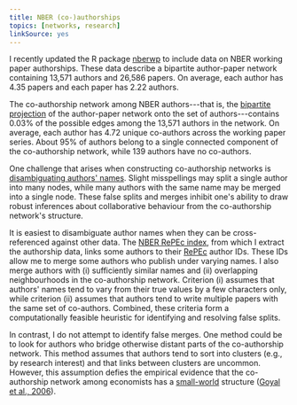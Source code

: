 ```yaml
---
title: NBER (co-)authorships
topics: [networks, research]
linkSource: yes
---
```


I recently updated the R package [nberwp](https://github.com/bldavies/nberwp) to include data on NBER working paper authorships.
These data describe a bipartite author-paper network containing 13,571 authors and 26,586 papers.
On average, each author has 4.35 papers and each paper has 2.22 authors.

The co-authorship network among NBER authors---that is, the [bipartite projection](https://en.wikipedia.org/wiki/Bipartite_network_projection) of the author-paper network onto the set of authors---contains 0.03% of the possible edges among the 13,571 authors in the network.
On average, each author has 4.72 unique co-authors across the working paper series.
About 95% of authors belong to a single connected component of the co-authorship network, while 139 authors have no co-authors.

One challenge that arises when constructing co-authorship networks is [disambiguating authors' names](https://en.wikipedia.org/wiki/Author_name_disambiguation).
Slight misspellings may split a single author into many nodes, while many authors with the same name may be merged into a single node.
These false splits and merges inhibit one's ability to draw robust inferences about collaborative behaviour from the co-authorship network's structure.

It is easiest to disambiguate author names when they can be cross-referenced against other data.
The [NBER RePEc index](https://www.nber.org/RePEc/nbr/nberwo/), from which I extract the authorship data, links some authors to their [RePEc](http://repec.org/) author IDs.
These IDs allow me to merge some authors who publish under varying names.
I also merge authors with (i) sufficiently similar names and (ii) overlapping neighbourhoods in the co-authorship network.
Criterion (i) assumes that authors' names tend to vary from their true values by a few characters only, while criterion (ii) assumes that authors tend to write multiple papers with the same set of co-authors.
Combined, these criteria form a computationally feasible heuristic for identifying and resolving false splits.

In contrast, I do not attempt to identify false merges.
One method could be to look for authors who bridge otherwise distant parts of the co-authorship network.
This method assumes that authors tend to sort into clusters (e.g., by research interest) and that links between clusters are uncommon.
However, this assumption defies the empirical evidence that the co-authorship network among economists has a [small-world](https://en.wikipedia.org/wiki/Small-world_network) structure ([Goyal et al., 2006](https://doi.org/10.1086/500990)).

